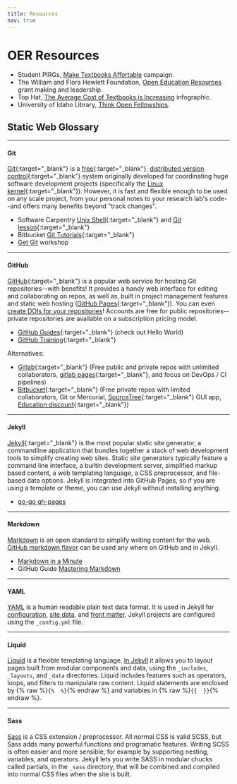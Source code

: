 ```yaml
---
title: Resources
nav: true
---
```


# OER Resources

- Student PIRGs, [Make Textbooks Affortable](https://www.studentpirgs.org/textbooks) campaign.
- The William and Flora Hewlett Foundation, [Open Education Resources](https://hewlett.org/strategy/open-educational-resources/) grant making and leadership.
- Top Hat, [The Average Cost of Textbooks is Increasing](https://tophat.com/blog/average-cost-of-textbooks-infographic/) infographic.
- University of Idaho Library, [Think Open Fellowships](https://libguides.uidaho.edu/THINKOPEN).


## Static Web Glossary

----------

#### Git 

[Git](https://git-scm.com/){:target="_blank"} is a [free](https://www.gnu.org/philosophy/free-sw.en.html){:target="_blank"}, [distributed version control](https://en.wikipedia.org/wiki/Distributed_version_control){:target="_blank"} system originally developed for coordinating huge software development projects (specifically the [Linux kernel](https://www.kernel.org/){:target="_blank"}). 
However, it is fast and flexible enough to be used on any scale project, from your personal notes to your research lab's code--and offers many benefits beyond "track changes".

- Software Carpentry [Unix Shell](http://swcarpentry.github.io/shell-novice/01-intro/){:target="_blank"} and [Git lesson](http://swcarpentry.github.io/git-novice/){:target="_blank"}
- Bitbucket [Git Tutorials](https://www.atlassian.com/git/tutorials){:target="_blank"}
- [Get Git](https://evanwill.github.io/get-git/) workshop

----------

#### GitHub

[GitHub](https://github.com/){:target="_blank"} is a popular web service for hosting Git repositories--with benefits!
It provides a handy web interface for editing and collaborating on repos, as well as, built in project management features and static web hosting ([GitHub Pages](https://pages.github.com/){:target="_blank"}).
You can even [create DOIs for your repositories](https://guides.github.com/activities/citable-code/)!
Accounts are free for public repositories--private repositories are available on a subscription pricing model.

- [GitHub Guides](https://guides.github.com/){:target="_blank"} (check out Hello World)
- [GitHub Training](https://services.github.com/on-demand/){:target="_blank"}

Alternatives: 

- [Gitlab](https://about.gitlab.com/gitlab-com/){:target="_blank"} (Free public and private repos with unlimited collaborators, [gitlab pages](https://pages.gitlab.io/){:target="_blank"}, and focus on DevOps / CI pipelines)
- [Bitbucket](https://bitbucket.org/){:target="_blank"} (Free private repos with limited collaborators, Git or Mercurial, [SourceTree](https://www.atlassian.com/software/sourcetree){:target="_blank"} GUI app, [Education discount](https://bitbucket.org/product/education){:target="_blank"})

----------

#### Jekyll

[Jekyll](https://jekyllrb.com/){:target="_blank"} is the most popular static site generator, a commandline application that bundles together a stack of web development tools to simplify creating web sites.
Static site generators typically feature a command line interface, a builtin development server, simplified markup based content, a web templating language, a CSS preprocessor, and file-based data options.
Jekyll is integrated into GitHub Pages, so if you are using a template or theme, you can use Jekyll without installing anything.

- [go-go gh-pages](https://evanwill.github.io/go-go-ghpages/)

----------

#### Markdown

[Markdown](https://daringfireball.net/projects/markdown/) is an open standard to simplify writing content for the web. 
[GitHub markdown flavor](https://help.github.com/articles/basic-writing-and-formatting-syntax/) can be used any where on GitHub and in Jekyll.

- [Markdown in a Minute](https://evanwill.github.io/_drafts/notes/markdown-minute.html)
- GitHub Guide [Mastering Markdown](https://guides.github.com/features/mastering-markdown/)

----------

#### YAML

[YAML](http://www.yaml.org/) is a human readable plain text data format.
It is used in Jekyll for [configuration](https://jekyllrb.com/docs/configuration/), [site data](https://jekyllrb.com/docs/datafiles/), and [front matter](https://jekyllrb.com/docs/frontmatter/).
Jekyll projects are configured using the `_config.yml` file.

----------

#### Liquid

[Liquid](http://shopify.github.io/liquid/) is a flexible templating language.
[In Jekyll](https://jekyllrb.com/docs/templates/) it allows you to layout pages built from modular components and data, using the `_includes`, `_layouts`, and `_data` directories.
Liquid includes features such as operators, loops, and filters to manipulate raw content. 
Liquid statements are enclosed by {% raw %}`{%  %}`{% endraw %} and variables in {% raw %}`{{  }}`{% endraw %}.

----------

#### Sass  

[Sass](http://sass-lang.com/) is a CSS extension / preprocessor. 
All normal CSS is valid SCSS, but Sass adds many powerful functions and programatic features. 
Writing SCSS is often easier and more sensible, for example by supporting nesting, variables, and operators. 
Jekyll lets you write SASS in modular chucks called partials, in the `_sass` directory, that will be combined and compiled into normal CSS files when the site is built.
